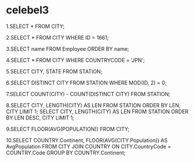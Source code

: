 # celebel3
1.SELECT * FROM CITY;

2.SELECT * 
FROM CITY 
WHERE ID = 1661;

3.SELECT name
FROM Employee
ORDER BY name;

4.SELECT *
FROM CITY
WHERE COUNTRYCODE = 'JPN';

5.SELECT CITY, STATE 
FROM STATION;

6.SELECT DISTINCT CITY 
FROM STATION 
WHERE MOD(ID, 2) = 0;

7.SELECT COUNT(CITY) - COUNT(DISTINCT CITY) 
FROM STATION;

8.SELECT CITY, LENGTH(CITY) AS LEN
FROM STATION
ORDER BY LEN, CITY
LIMIT 1;
SELECT CITY, LENGTH(CITY) AS LEN
FROM STATION
ORDER BY LEN DESC, CITY
LIMIT 1;

9.SELECT FLOOR(AVG(POPULATION)) 
FROM CITY;

10.SELECT COUNTRY.Continent, FLOOR(AVG(CITY.Population)) AS AvgPopulation
FROM CITY
JOIN COUNTRY ON CITY.CountryCode = COUNTRY.Code
GROUP BY COUNTRY.Continent;
